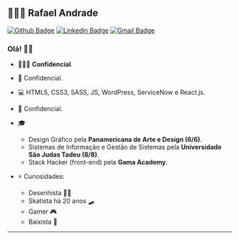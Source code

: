 ## 👨🏻‍💻 Rafael Andrade

[![Github Badge](https://img.shields.io/badge/-Github-000?style=flat-square&logo=Github&logoColor=white&link=https://github.com/andradexrafael)](https://github.com/andradexrafael)
[![Linkedin Badge](https://img.shields.io/badge/-LinkedIn-blue?style=flat-square&logo=Linkedin&logoColor=white&link=https://www.linkedin.com/in/andrade-s-rafael/)](https://www.linkedin.com/in/andrade-s-rafael/)
[![Gmail Badge](https://img.shields.io/badge/-Gmail-c14438?style=flat-square&logo=Gmail&logoColor=white&link=mailto:rafaelhsbandrade@gmail.com)](mailto:rafaelhsbandrade@gmail.com)

### Olá! 👋🏻

- 👨🏻‍💻 **Confidencial**.
- 🔭 Confidencial.
- 💻 HTML5, CSS3, SASS, JS, WordPress, ServiceNow e React.js.
- 🌱 Confidencial.
- 🎓 
  - Design Gráfico pela **Panamericana de Arte e Design (6/6)**.
  - Sistemas de Informação e Gestão de Sistemas pela **Universidade São Judas Tadeu (8/8)**.
  - Stack Hacker (front-end) pela **Gama Academy**.  

- ⚡ Curiosidades: 
  - Desenhista 👨‍🎨 
  - Skatista há 20 anos 🛹
  - Gamer 🎮
  - Baixista 🎸  

---
